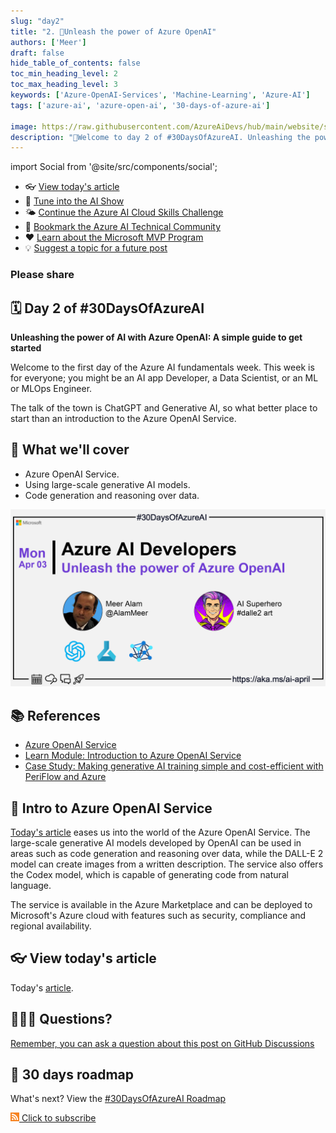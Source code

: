 ```yaml
---
slug: "day2"
title: "2. 🏁Unleash the power of Azure OpenAI"
authors: ['Meer']
draft: false
hide_table_of_contents: false
toc_min_heading_level: 2
toc_max_heading_level: 3
keywords: ['Azure-OpenAI-Services', 'Machine-Learning', 'Azure-AI']
tags: ['azure-ai', 'azure-open-ai', '30-days-of-azure-ai']

image: https://raw.githubusercontent.com/AzureAiDevs/hub/main/website/static/img/2023-aia/banner-day2.png
description: "🏁Welcome to day 2 of #30DaysOfAzureAI. Unleashing the power of AI with Azure OpenAI: A simple guide to get started https://azureaidevs.github.io/hub/2023-aia/day2"
---
```


import Social from '@site/src/components/social';

<head>

  <meta name="twitter:url" content="https://azureaidevs.github.io/hub/2023-aia/day2" />
  <meta name="twitter:title" content="Unleash the power of Azure OpenAI" />
  <meta name="twitter:description" content="🏁Welcome to day 2 of #30DaysOfAzureAI. Unleashing the power of AI with Azure OpenAI: A simple guide to get started" />
  <meta name="twitter:image" content="https://raw.githubusercontent.com/AzureAiDevs/hub/main/website/static/img/2023-aia/banner-day2.png" />
  <meta name="twitter:card" content="summary_large_image" />

  <meta property="og:url" content="https://azureaidevs.github.io/hub/2023-aia/day2" />
  <meta property="og:title" content="Unleash the power of Azure OpenAI" />
  <meta property="og:description" content="🏁Welcome to day 2 of #30DaysOfAzureAI. Unleashing the power of AI with Azure OpenAI: A simple guide to get started" />
  <meta property="og:image" content="https://raw.githubusercontent.com/AzureAiDevs/hub/main/website/static/img/2023-aia/banner-day2.png" />
  <meta property="og:type" content="article" />
  <meta property="og:site_name" content="Azure AI Developer" />

  <link rel="canonical" href="https://techcommunity.microsoft.com/t5/fasttrack-for-azure/unleashing-the-power-of-ai-with-azure-openai-a-simple-guide-to/ba-p/3725706?WT.mc_id=aiml-89446-dglover"  />

</head>

- 👓 [View today's article](https://techcommunity.microsoft.com/t5/fasttrack-for-azure/unleashing-the-power-of-ai-with-azure-openai-a-simple-guide-to/ba-p/3725706?WT.mc_id=aiml-89446-dglover)
- 🍿 [Tune into the AI Show](https://aka.ms/ai-april-ai-show)
- 🌤️ [Continue the Azure AI Cloud Skills Challenge](https://aka.ms/30-days-of-azure-ai-challenge)
- 🏫 [Bookmark the Azure AI Technical Community](https://aka.ms/ai-april-tech-community)
- ❤️ [Learn about the Microsoft MVP Program](https://aka.ms/ai-april-mvp-program)
- 💡 [Suggest a topic for a future post](https://github.com/AzureAiDevs/hub/discussions/categories/call-for-content)

### Please share

<Social
    page_url="https://azureaidevs.github.io/hub/2023-aia/day2"
    image_url="https://raw.githubusercontent.com/AzureAiDevs/hub/main/website/static/img/2023-aia/banner-day2.png"
    title="Unleash the power of Azure OpenAI"
    description= "🏁Day 2 of #30DaysOfAzureAI. Unleashing the power of AI with Azure OpenAI! Data Scientists, ML, MLOps Engineers, or App Developers, this for you. We'll cover large-scale generative AI models, code generation, and DALL-E 2"
    hashtags="AI,AzureOpenAI"
    hashtag="#30DaysOfAzureAi"
/>

## 🗓️ Day 2 of #30DaysOfAzureAI

<!-- README
The following description is also used for the tweet. So it should be action oriented and grab attention 
If you update the description, please update the description: in the frontmatter as well.
-->

**Unleashing the power of AI with Azure OpenAI: A simple guide to get started**

<!-- README
The following is the intro to the post. It should be a short teaser for the post.
-->

Welcome to the first day of the Azure AI fundamentals week. This week is for everyone; you might be an AI app Developer, a Data Scientist, or an ML or MLOps Engineer. 

The talk of the town is ChatGPT and Generative AI, so what better place to start than an introduction to the Azure OpenAI Service.

## 🎯 What we'll cover

<!-- README
The following list is the main points of the post. There should be 3-4 main points.
 -->


- Azure OpenAI Service.
- Using large-scale generative AI models.
- Code generation and reasoning over data.

<!-- 
- Main point 1
- Main point 2
- Main point 3 
- Main point 4
-->

[![Image banner for day 2](./../../static/img/2023-aia/banner-day2.png)](https://techcommunity.microsoft.com/t5/fasttrack-for-azure/unleashing-the-power-of-ai-with-azure-openai-a-simple-guide-to/ba-p/3725706?WT.mc_id=aiml-89446-dglover)


<!-- README
Add or update a list relevant references here. These could be links to other blog posts, Microsoft Learn Module, videos, or other resources.
-->



## 📚 References

- [Azure OpenAI Service](https://azure.microsoft.com/products/cognitive-services/openai-service?WT.mc_id=aiml-89446-dglover)
- [Learn Module: Introduction to Azure OpenAI Service](https://learn.microsoft.com/training/modules/explore-azure-openai?WT.mc_id=aiml-89446-dglover)
- [Case Study: Making generative AI training simple and cost-efficient with PeriFlow and Azure](https://startups.microsoft.com/blog/making-generative-ai-training-simple?WT.mc_id=aiml-89446-dglover)


<!-- README
The following is the body of the post. It should be an overview of the post that you are referencing.
See the Learn More section, if you supplied a canonical link, then will be displayed here.
-->


## 🚌 Intro to Azure OpenAI Service

[Today's article](https://techcommunity.microsoft.com/t5/fasttrack-for-azure/unleashing-the-power-of-ai-with-azure-openai-a-simple-guide-to/ba-p/3725706?WT.mc_id=aiml-89446-dglover) eases us into the world of the Azure OpenAI Service. The large-scale generative AI models developed by OpenAI can be used in areas such as code generation and reasoning over data, while the DALL-E 2 model can create images from a written description. The service also offers the Codex model, which is capable of generating code from natural language. 

The service is available in the Azure Marketplace and can be deployed to Microsoft's Azure cloud with features such as security, compliance and regional availability. 

## 👓 View today's article

Today's [article](https://techcommunity.microsoft.com/t5/fasttrack-for-azure/unleashing-the-power-of-ai-with-azure-openai-a-simple-guide-to/ba-p/3725706?WT.mc_id=aiml-89446-dglover).


## 🙋🏾‍♂️ Questions?

[Remember, you can ask a question about this post on GitHub Discussions](https://github.com/AzureAiDevs/hub/discussions/categories/azure-ai-developers)

## 📍 30 days roadmap

What's next? View the [#30DaysOfAzureAI Roadmap](/hub/roadmap/30days)

[![The image is the RSS feed available icon](./../../static/img/2023-aia/rss.png) Click to subscribe](https://azureaidevs.github.io/hub/2023-aia/rss.xml)